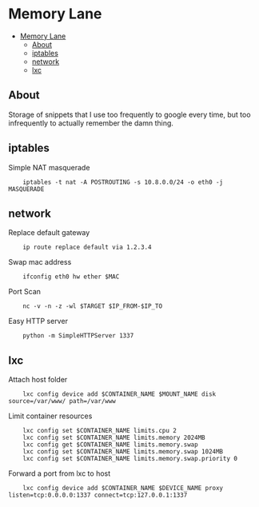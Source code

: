 # Memory Lane

- [Memory Lane](#memory-lane)
    - [About](#About)
    - [iptables](#iptables)
    - [network](#network)
    - [lxc](#lxc)

## About
Storage of snippets that I use too frequently to google every time, but too infrequently to actually remember the damn thing.

## iptables

Simple NAT masquerade
```
    iptables -t nat -A POSTROUTING -s 10.8.0.0/24 -o eth0 -j MASQUERADE 
```

## network

Replace default gateway 
```
    ip route replace default via 1.2.3.4
```

Swap mac address
```
    ifconfig eth0 hw ether $MAC
```

Port Scan
```
    nc -v -n -z -wl $TARGET $IP_FROM-$IP_TO 
```

Easy HTTP server
```
    python -m SimpleHTTPServer 1337
```

## lxc

Attach host folder
```
    lxc config device add $CONTAINER_NAME $MOUNT_NAME disk source=/var/www/ path=/var/www
```
Limit container resources 
```
    lxc config set $CONTAINER_NAME limits.cpu 2
    lxc config set $CONTAINER_NAME limits.memory 2024MB
    lxc config get $CONTAINER_NAME limits.memory.swap 
    lxc config set $CONTAINER_NAME limits.memory.swap 1024MB
    lxc config set $CONTAINER_NAME limits.memory.swap.priority 0
```
Forward a port from lxc to host
```
    lxc config device add $CONTAINER_NAME $DEVICE_NAME proxy listen=tcp:0.0.0.0:1337 connect=tcp:127.0.0.1:1337
```
